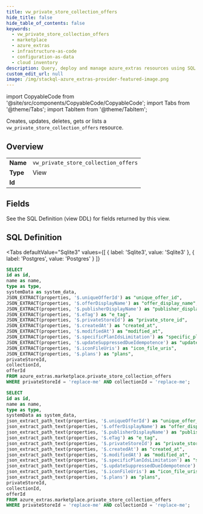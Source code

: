 ```yaml
--- 
title: vw_private_store_collection_offers
hide_title: false
hide_table_of_contents: false
keywords:
  - vw_private_store_collection_offers
  - marketplace
  - azure_extras
  - infrastructure-as-code
  - configuration-as-data
  - cloud inventory
description: Query, deploy and manage azure_extras resources using SQL
custom_edit_url: null
image: /img/stackql-azure_extras-provider-featured-image.png
---
```


import CopyableCode from '@site/src/components/CopyableCode/CopyableCode';
import Tabs from '@theme/Tabs';
import TabItem from '@theme/TabItem';

Creates, updates, deletes, gets or lists a <code>vw_private_store_collection_offers</code> resource.

## Overview
<table><tbody>
<tr><td><b>Name</b></td><td><code>vw_private_store_collection_offers</code></td></tr>
<tr><td><b>Type</b></td><td>View</td></tr>
<tr><td><b>Id</b></td><td><CopyableCode code="azure_extras.marketplace.vw_private_store_collection_offers" /></td></tr>
</tbody></table>

## Fields

See the SQL Definition (view DDL) for fields returned by this view.

## SQL Definition

<Tabs
defaultValue="Sqlite3"
values={[
{ label: 'Sqlite3', value: 'Sqlite3' },
{ label: 'Postgres', value: 'Postgres' }
]}
>
<TabItem value="Sqlite3">

```sql
SELECT
id as id,
name as name,
type as type,
systemData as system_data,
JSON_EXTRACT(properties, '$.uniqueOfferId') as "unique_offer_id",
JSON_EXTRACT(properties, '$.offerDisplayName') as "offer_display_name",
JSON_EXTRACT(properties, '$.publisherDisplayName') as "publisher_display_name",
JSON_EXTRACT(properties, '$.eTag') as "e_tag",
JSON_EXTRACT(properties, '$.privateStoreId') as "private_store_id",
JSON_EXTRACT(properties, '$.createdAt') as "created_at",
JSON_EXTRACT(properties, '$.modifiedAt') as "modified_at",
JSON_EXTRACT(properties, '$.specificPlanIdsLimitation') as "specific_plan_ids_limitation",
JSON_EXTRACT(properties, '$.updateSuppressedDueIdempotence') as "update_suppressed_due_idempotence",
JSON_EXTRACT(properties, '$.iconFileUris') as "icon_file_uris",
JSON_EXTRACT(properties, '$.plans') as "plans",
privateStoreId,
collectionId,
offerId
FROM azure_extras.marketplace.private_store_collection_offers
WHERE privateStoreId = 'replace-me' AND collectionId = 'replace-me';
```

</TabItem>
<TabItem value="Postgres">

```sql
SELECT
id as id,
name as name,
type as type,
systemData as system_data,
json_extract_path_text(properties, '$.uniqueOfferId') as "unique_offer_id",
json_extract_path_text(properties, '$.offerDisplayName') as "offer_display_name",
json_extract_path_text(properties, '$.publisherDisplayName') as "publisher_display_name",
json_extract_path_text(properties, '$.eTag') as "e_tag",
json_extract_path_text(properties, '$.privateStoreId') as "private_store_id",
json_extract_path_text(properties, '$.createdAt') as "created_at",
json_extract_path_text(properties, '$.modifiedAt') as "modified_at",
json_extract_path_text(properties, '$.specificPlanIdsLimitation') as "specific_plan_ids_limitation",
json_extract_path_text(properties, '$.updateSuppressedDueIdempotence') as "update_suppressed_due_idempotence",
json_extract_path_text(properties, '$.iconFileUris') as "icon_file_uris",
json_extract_path_text(properties, '$.plans') as "plans",
privateStoreId,
collectionId,
offerId
FROM azure_extras.marketplace.private_store_collection_offers
WHERE privateStoreId = 'replace-me' AND collectionId = 'replace-me';
```

</TabItem>
</Tabs>
